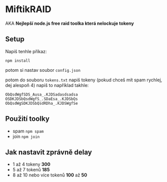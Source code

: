 # MiftikRAID
AKA **Nejlepší node.js free raid toolka která nelockuje tokeny**
## Setup
Napiš tenhle příkaz:
```
npm install
```

potom si nastav soubor `config.json`

potom do souboru `tokens.txt` napiš tokeny (pokud chceš mít spam rychlej, dej alespoň 4)
napiš to například takhle:
```
ObQsdWgfSDS_Ausa_.KJDSadasdsadsa
OSDKJDSbQsdWgfS_.SDaEsa_.KJDSbQs
ObQsdWgSDKJDSbQsdRDha_.KJDSWgfSe
```

## Použití toolky
- spam `npm spam`
- join `npm join`

## Jak nastavit zprávně delay
- 1 až 4 tokeny **300**
- 5 až 7 tokenů **185**
- 8 až 10 nebo více tokenů **100** až **50**